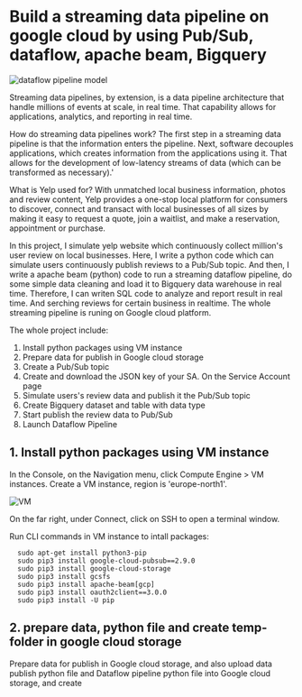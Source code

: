 # Build a streaming data pipeline on google cloud by using Pub/Sub, dataflow, apache beam, Bigquery

![dataflow pipeline model](https://user-images.githubusercontent.com/98153604/151060089-9ffaa826-fed6-44a1-b84f-b0c508050805.png)

Streaming data pipelines, by extension, is a data pipeline architecture that handle millions of events at scale, in real time. That capability allows for applications, analytics, and reporting in real time. 

How do streaming data pipelines work? 
The first step in a streaming data pipeline is that the information enters the pipeline. Next, software decouples applications, which creates information from the applications using it. That allows for the development of low-latency streams of data (which can be transformed as necessary).'

What is Yelp used for?
With unmatched local business information, photos and review content, Yelp provides a one-stop local platform for consumers to discover, connect and transact with local businesses of all sizes by making it easy to request a quote, join a waitlist, and make a reservation, appointment or purchase.

In this project, I simulate yelp website which continuously collect million's user review on local businesses. Here, I write a python code which can simulate users continuously publish reviews to a Pub/Sub topic. And then, I write a apache beam (python) code to run a streaming dataflow pipeline, do some simple data cleaning and load it to Bigquery data warehouse in real time. Therefore, I can writen SQL code to analyze and report result in real time. And serching reviews for certain business in realtime. The whole streaming pipeline is runing on Google cloud platform.

The whole project include:

1. Install python packages using VM instance
2. Prepare data for publish in Google cloud storage
4. Create a Pub/Sub topic
5. Create and download the JSON key of your SA. On the Service Account page
6. Simulate users's review data and publish it the Pub/Sub topic
7. Create Bigquery dataset and table with data type
8. Start publish the review data to Pub/Sub
9. Launch Dataflow Pipeline

## 1. Install python packages using VM instance
In the Console, on the Navigation menu, click Compute Engine > VM instances.
Create a VM instance, region is 'europe-north1'.

![VM](https://user-images.githubusercontent.com/98153604/151070388-7719bb62-52c4-410e-9c2c-3029f64e58eb.JPG)

On the far right, under Connect, click on SSH to open a terminal window.

Run CLI commands in VM instance to intall packages:
      
      sudo apt-get install python3-pip
      sudo pip3 install google-cloud-pubsub==2.9.0
      sudo pip3 install google-cloud-storage
      sudo pip3 install gcsfs
      sudo pip3 install apache-beam[gcp]
      sudo pip3 install oauth2client==3.0.0
      sudo pip3 install -U pip
      
## 2. prepare data, python file and create temp-folder in google cloud storage 
Prepare data for publish in Google cloud storage, and also upload data publish python file and Dataflow pipeline python file into Google cloud storage, and create 












